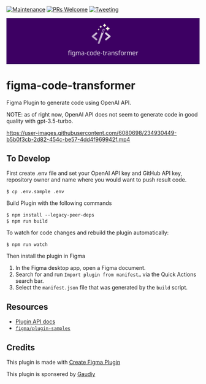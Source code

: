 [![Maintenance](https://img.shields.io/badge/Maintained%3F-yes-green.svg)](https://github.com/kazuyaseki/figma-to-react/graphs/commit-activity)
[![PRs Welcome](https://img.shields.io/badge/PRs-welcome-brightgreen.svg?style=flat-square)](https://github.com/kazuyaseki/figma-to-react/pulls)
[![Tweeting](https://img.shields.io/twitter/url/http/shields.io.svg?style=social)](https://twitter.com/intent/tweet?text=figma-code-transformer%20is%20awesome%20https://github.com/kazuyaseki/figma-code-transformer/)

<p align="center"><img src="docs/heading.png" align="center" alt="Figma Code Transformer logo"></p>

# figma-code-transformer

Figma Plugin to generate code using OpenAI API.

NOTE: as of right now, OpenAI API does not seem to generate code in good quality with gpt-3.5-turbo.


https://user-images.githubusercontent.com/6080698/234930449-b5b0f3cb-2d82-454c-be57-4dd4f969942f.mp4


## To Develop

First create .env file and set your OpenAI API key and GitHub API key, repository owner and name where you would want to push result code.

```
$ cp .env.sample .env
```

Build Plugin with the following commands

```
$ npm install --legacy-peer-deps
$ npm run build
```

To watch for code changes and rebuild the plugin automatically:

```
$ npm run watch
```

Then install the plugin in Figma

1. In the Figma desktop app, open a Figma document.
2. Search for and run `Import plugin from manifest…` via the Quick Actions search bar.
3. Select the `manifest.json` file that was generated by the `build` script.

## Resources

- [Plugin API docs](https://figma.com/plugin-docs/)
- [`figma/plugin-samples`](https://github.com/figma/plugin-samples#readme)

## Credits

This plugin is made with [Create Figma Plugin](https://yuanqing.github.io/create-figma-plugin/)

This plugin is sponsered by [Gaudiy](https://gaudiy.com/)
